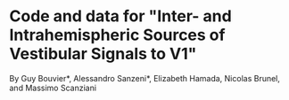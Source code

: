 # Code and data for "Inter- and Intrahemispheric Sources of Vestibular Signals to V1"
By Guy Bouvier*, Alessandro Sanzeni*, Elizabeth Hamada, Nicolas Brunel, and Massimo Scanziani
